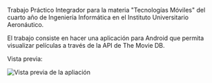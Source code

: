 Trabajo Práctico Integrador para la materia "Tecnologías Móviles" del cuarto año de Ingeniería Informática en el Instituto Universitario Aeronáutico.

El trabajo consiste en hacer una aplicación para Android que permita visualizar películas a través de la API de The Movie DB. 

Vista previa: 

![Vista previa de la apliación](http://aatests.xyz/wp-content/uploads/2020/09/TheMovieDB.gif)
